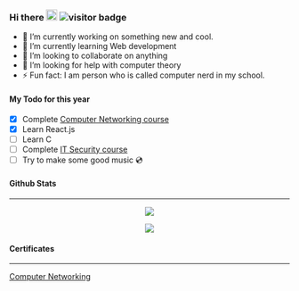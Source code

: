 ### Hi there <img src="https://media.giphy.com/media/hvRJCLFzcasrR4ia7z/giphy.gif" width="20px"> ![visitor badge](https://visitor-badge.glitch.me/badge?page_id=notprash.visitor-badge)


- 🔭 I’m currently working on something new and cool. 
- 🌱 I’m currently learning Web development 
- 👯 I’m looking to collaborate on anything
- 🤔 I’m looking for help with computer theory
- ⚡ Fun fact: I am person who is called computer nerd in my school. 


#### My Todo for this year
- [X] Complete [Computer Networking course](https://www.coursera.org/learn/computer-networking/home/welcome)
- [X] Learn React.js
- [ ] Learn C
- [ ] Complete [IT Security course](https://www.coursera.org/learn/it-security)
- [ ] Try to make some good music 💿

#### Github Stats
<hr>
<p align='center'><img align="center" src="https://github-readme-stats.vercel.app/api/?username=notprash&layout=compact&show_icons=true&include_all_commits=true&hide_border=false&theme=onedark" /></p>
<p align='center'><img align="center" src="https://github-readme-stats.vercel.app/api/top-langs/?username=notprash&show_icons=true&theme=dracula&layout=compact)](https://github.com/anuraghazra/github-readme-stats)" /></p>


#### Certificates
<hr>

[Computer Networking](https://coursera.org/share/bd1c81f79377d9bcf7d3da4d5922c1a0)
